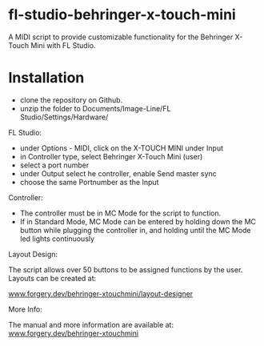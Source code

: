 
# fl-studio-behringer-x-touch-mini

A MIDI script to provide customizable functionality for the Behringer X-Touch Mini with FL Studio.

# Installation

+ clone the repository on Github.
+ unzip the folder to Documents/Image-Line/FL Studio/Settings/Hardware/

FL Studio:

+ under Options - MIDI, click on the X-TOUCH MINI under Input
+ in Controller type, select Behringer X-Touch Mini (user)
+ select a port number
+ under Output select he controller, enable Send master sync
+ choose the same Portnumber as the Input

Controller:

+ The controller must be in MC Mode for the script to function.
+ If in Standard Mode, MC Mode can be entered by holding down the MC button while plugging the controller in, and holding until the MC Mode led lights continuously

Layout Design:

The script allows over 50 buttons to be assigned functions by the user. Layouts can be created at:

www.forgery.dev/behringer-xtouchmini/layout-designer 

More Info:

The manual and more information are available at:
www.forgery.dev/behringer-xtouchmini

